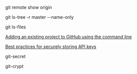 git remote show origin

git ls-tree -r master --name-only

git ls-files

[Adding an existing project to GitHub using the command line](https://help.github.com/en/github/importing-your-projects-to-github/adding-an-existing-project-to-github-using-the-command-line)

[Best practices for securely storing API keys](https://www.freecodecamp.org/news/how-to-securely-store-api-keys-4ff3ea19ebda/)

git-secret

git-crypt
